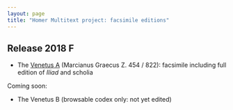 ```yaml
---
layout: page
title: "Homer Multitext project: facsimile editions"
---
```


## Release 2018 F


- The [Venetus A](venetus-a) (Marcianus Graecus Z. 454 / 822):  facsimile including full edition of *Iliad* and scholia


Coming soon:

- The Venetus B (browsable codex only: not yet edited)
